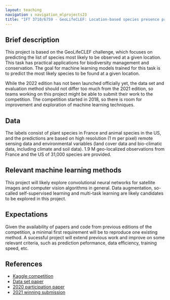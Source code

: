 ```yaml
---
layout: teaching
navigation : navigation_mlprojects23
title: "IFT 3710/6759 - GeoLifeCLEF: Location-based species presence prediction"
---
```


## Brief description

This project is based on the GeoLifeCLEF challenge, which focuses on predicting the list of species most likely to be observed at a given location. This task has practical applications for biodiversity management and conservation. The goal for machine learning models trained for this task is to predict the most likely species to be found at a given location. 

While the 2022 edition has not been launched officially yet, the data set and evaluation method should not differ too much from the 2021 edition, so teams working on this project might be able to submit their work to the competition. The competition started in 2018, so there is room for improvement and exploration of machine learning techniques. 

## Data

The labels consist of plant species in France and animal species in the US, and the predictions are based on high resolution (1 m per pixel) remote sensing data and environmental variables (land cover data and bio-climatic data, including climate and soil data). 1.9 M geo-localized observations from France and the US of 31,000 species are provided.

## Relevant machine learning methods

This project will likely explore convolutional neural networks for satellite images and computer vision algorithms in general. Data augmentation, so-called self-supervised learning and multi-task learning are likely candidates to be explored in this project.

## Expectations

Given the availability of papers and code from previous editions of the competition, a minimal first requirement will be to reproduce one existing method. A sucessful project will extend previous work and improve on some relevant criteria, such as prediction peformance, data efficiency, training speed, etc.

## References

* [Kaggle competition](https://www.kaggle.com/c/geolifeclef-2021/)
* [Data set paper](https://arxiv.org/abs/2004.04192)
* [2020 participation paper](http://ceur-ws.org/Vol-2696/paper_192.pdf)
* [2021 winning submission](http://ceur-ws.org/Vol-2936/paper-140.pdf)
